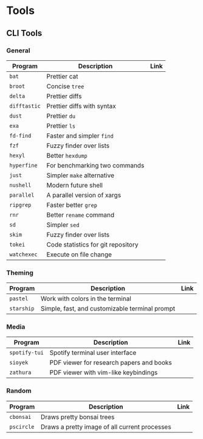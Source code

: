 # Tools

## CLI Tools

### General

| Program      | Description                             | Link |
| ------------ | --------------------------------------- | ---- |
| `bat`        | Prettier cat                            |      |
| `broot`      | Concise `tree`                          |      |
| `delta`      | Prettier diffs                          |      |
| `difftastic` | Prettier diffs with syntax              |      |
| `dust`       | Prettier `du`                           |      |
| `exa`        | Prettier `ls`                           |      |
| `fd-find`    | Faster and simpler `find`               |      |
| `fzf`        | Fuzzy finder over lists                 |      |
| `hexyl`      | Better `hexdump`                        |      |
| `hyperfine`  | For benchmarking two commands           |      |
| `just`       | Simpler `make` alternative              |      |
| `nushell`    | Modern future shell                     |      |
| `parallel`   | A parallel version of xargs             |      |
| `ripgrep`    | Faster better `grep`                    |      |
| `rnr`        | Better `rename` command                 |      |
| `sd`         | Simpler `sed`                           |      |
| `skim`       | Fuzzy finder over lists                 |      |
| `tokei`      | Code statistics for git repository      |      |
| `watchexec`  | Execute on file change                  |      |

### Theming

| Program    | Description                                    | Link |
| ---------- | ---------------------------------------------- | ---- |
| `pastel`   | Work with colors in the terminal               |      |
| `starship` | Simple, fast, and customizable terminal prompt |      |

### Media

| Program       | Description                              | Link |
| ------------- | ---------------------------------------- | ---- |
| `spotify-tui` | Spotify terminal user interface          |      |
| `sioyek`      | PDF viewer for research papers and books |      |
| `zathura`     | PDF viewer with vim-like keybindings     |      |

### Random

| Program    | Description                                   | Link |
| ---------- | --------------------------------------------- | ---- |
| `cbonsai`  | Draws pretty bonsai trees                     |      |
| `pscircle` | Draws a pretty image of all current processes |      |

